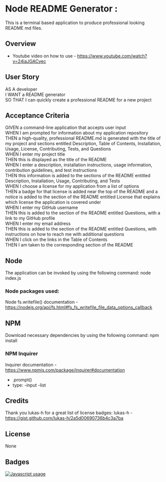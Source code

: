 # Node README Generator :

This is a terminal based application to produce professional looking README md files.

## Overview
 * Youtube video on how to use - https://www.youtube.com/watch?v=24iaJGACyec
 
## User Story
AS A developer <br>
I WANT a README generator <br> 
SO THAT I can quickly create a professional README for a new project <br>
 
## Acceptance Criteria

GIVEN a command-line application that accepts user input <br>
WHEN I am prompted for information about my application repository <br>
THEN a high-quality, professional README.md is generated with the title of my project and sections entitled Description, Table of Contents, Installation, Usage, License, Contributing, Tests, and Questions<br>
WHEN I enter my project title<br>
THEN this is displayed as the title of the README <br>
WHEN I enter a description, installation instructions, usage information, contribution guidelines, and test instructions <br>
THEN this information is added to the sections of the README entitled Description, Installation, Usage, Contributing, and Tests <br>
WHEN I choose a license for my application from a list of options <br>
THEN a badge for that license is added near the top of the README and a notice is added to the section of the README entitled License that explains which license the application is covered under <br>
WHEN I enter my GitHub username <br>
THEN this is added to the section of the README entitled Questions, with a link to my GitHub profile <br>
WHEN I enter my email address <br>
THEN this is added to the section of the README entitled Questions, with instructions on how to reach me with additional questions <br>
WHEN I click on the links in the Table of Contents <br>
THEN I am taken to the corresponding section of the README <br>

## Node
The application can be invoked by using the following command:
node index.js

### Node packages used:

Node fs.writefile() documentation - https://nodejs.org/api/fs.html#fs_fs_writefile_file_data_options_callback


## NPM
Download necessary dependencies by using the following command:
npm install

### NPM Inquirer
Inquirer documentation - https://www.npmjs.com/package/inquirer#documentation
  * .prompt()
  * type: 
    -input
    -list

## Credits

Thank you lukas-h for a great list of license badges:
lukas-h - https://gist.github.com/lukas-h/2a5d00690736b4c3a7ba


## License
None

## Badges
<a href="https://img.shields.io/badge/JavaScript-100%25-yellow"><img alt="Javascript usage" src="https://img.shields.io/badge/JavaScript-100%25-yellow"></a>
